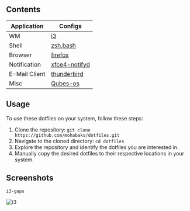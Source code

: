 ## Contents

|Application|Configs|
|-----------|-----------|
|WM|[i3]|
|Shell|[zsh],[bash]|
|Browser|[firefox]|
|Notification|[xfce4-notifyd]|
|E-Mail Client|[thunderbird]|
|Misc|[Qubes-os]|


## Usage

To use these dotfiles on your system, follow these steps:

1. Clone the repository: `git clone https://github.com/mohabaks/dotfiles.git`
2. Navigate to the cloned directory: `cd dotfiles`
3. Explore the repository and identify the dotfiles you are interested in.
4. Manually copy the desired dotfiles to their respective locations in your system.

## Screenshots

`i3-gaps`

![i3](https://i.redd.it/z6262cn31zx01.png)

[Qubes-os]: https://github.com/mohabaks/dotfiles/tree/master/Qubes-os
[bash]: https://github.com/mohabaks/dotfiles/tree/master/bash
[firefox]: https://github.com/mohabaks/dotfiles/tree/master/.config/mozilla/firefox
[i3]: https://github.com/mohabaks/dotfiles/tree/master/.config/i3-gaps
[thunderbird]: https://github.com/mohabaks/dotfiles/tree/master/.config/thunderbird/chrome
[xfce4-notifyd]: https://github.com/mohabaks/dotfiles/tree/master/.config/xfce4-notifyd/
[zsh]: https://github.com/mohabaks/dotfiles/tree/master/zsh
